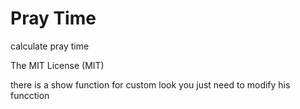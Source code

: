 Pray Time
======

calculate pray time

The MIT License (MIT)

there is a show function for custom look
you just need to modify his funcction
